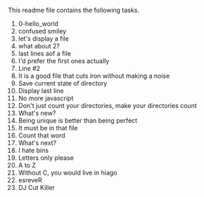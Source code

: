 This readme file contains the following tasks.
1. 0-hello_world
2. confused smiley
3. let's display a file
4. what about 2?
5. last lines aof a file
6. I'd prefer the first ones actually
7. Line #2
8. It is a good file that cuts iron without making a noise
9. Save current state of directory
10. Display last line
11. No more javascript
12. Don't just count your directories, make your directories count
13. What's new?
14. Being unique is better than being perfect
15. It must be in that file
16. Count that word
17. What's next?
18. I hate bins
19. Letters only please
20. A to Z
21. Without C, you would live in hiago
22. esreveR
23. DJ Cut Killer